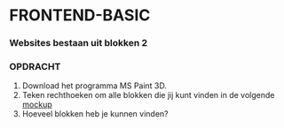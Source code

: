# FRONTEND-BASIC

### Websites bestaan uit blokken 2

### OPDRACHT

1. Download het programma MS Paint 3D.
2. Teken rechthoeken om alle blokken die jij kunt vinden in de volgende [mockup](/02%20-%20Kijken%20naar%20design/taak03/images/mockup.png)
3. Hoeveel blokken heb je kunnen vinden?
